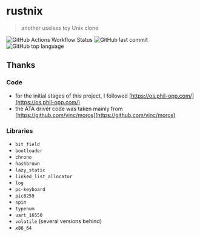 # rustnix
> another useless toy Unix clone

![GitHub Actions Workflow Status](https://img.shields.io/github/actions/workflow/status/werdl/rustnix/test.yml)
![GitHub last commit](https://img.shields.io/github/last-commit/werdl/rustnix)
![GitHub top language](https://img.shields.io/github/languages/top/werdl/rustnix)

## Thanks
### Code
- for the initial stages of this project, I followed [https://os.phil-opp.com/](https://os.phil-opp.com/)
- the ATA driver code was taken mainly from [https://github.com/vinc/moros](https://github.com/vinc/moros)
### Libraries
- `bit_field`
- `bootloader`
- `chrono`
- `hashbrown`
- `lazy_static`
- `linked_list_allocator`
- `log`
- `pc-keyboard`
- `pic8259`
- `spin`
- `typenum`
- `uart_16550`
- `volatile` (several versions behind)
- `x86_64`
